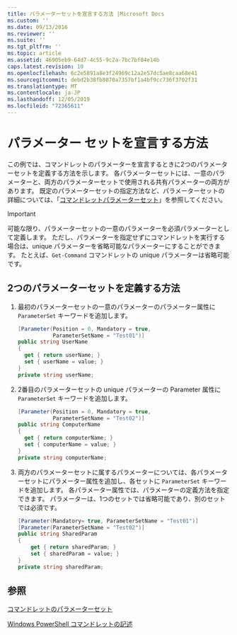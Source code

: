 ```yaml
---
title: パラメーターセットを宣言する方法 |Microsoft Docs
ms.custom: ''
ms.date: 09/13/2016
ms.reviewer: ''
ms.suite: ''
ms.tgt_pltfrm: ''
ms.topic: article
ms.assetid: 46905eb9-64d7-4c55-9c2a-7bc7bf04e14b
caps.latest.revision: 10
ms.openlocfilehash: 6c2e5891a8e3f24969c12a2e57dc5ae8caa68e41
ms.sourcegitcommit: debd2b38fb8070a7357bf1a4bf9cc736f3702f31
ms.translationtype: MT
ms.contentlocale: ja-JP
ms.lasthandoff: 12/05/2019
ms.locfileid: "72365611"
---
```

# <a name="how-to-declare-parameter-sets"></a>パラメーター セットを宣言する方法

この例では、コマンドレットのパラメーターを宣言するときに2つのパラメーターセットを定義する方法を示します。 各パラメーターセットには、一意のパラメーターと、両方のパラメーターセットで使用される共有パラメーターの両方があります。 既定のパラメーターセットの指定方法など、パラメーターセットの詳細については、「[コマンドレットパラメーターセット](./cmdlet-parameter-sets.md)」を参照してください。

> [!IMPORTANT]
> 可能な限り、パラメーターセットの一意のパラメーターを必須パラメーターとして定義します。 ただし、パラメーターを指定せずにコマンドレットを実行する場合は、unique パラメーターを省略可能なパラメーターにすることができます。 たとえば、`Get-Command` コマンドレットの unique パラメーターは省略可能です。

## <a name="how-to-define-two-parameter-sets"></a>2つのパラメーターセットを定義する方法

1. 最初のパラメーターセットの一意のパラメーターのパラメーター属性に `ParameterSet` キーワードを追加します。

   ```csharp
   [Parameter(Position = 0, Mandatory = true,
              ParameterSetName = "Test01")]
   public string UserName
   {
     get { return userName; }
     set { userName = value; }
   }
   private string userName;
   ```

2. 2番目のパラメーターセットの unique パラメーターの Parameter 属性に `ParameterSet` キーワードを追加します。

   ```csharp
   [Parameter(Position = 0, Mandatory = true,
              ParameterSetName = "Test02")]
   public string ComputerName
   {
     get { return computerName; }
     set { computerName = value; }
   }
   private string computerName;
   ```

3. 両方のパラメーターセットに属するパラメーターについては、各パラメーターセットにパラメーター属性を追加し、各セットに `ParameterSet` キーワードを追加します。 各パラメーター属性では、パラメーターの定義方法を指定できます。 パラメーターは、1つのセットでは省略可能であり、別のセットでは必須です。

   ```csharp
   [Parameter(Mandatory= true, ParameterSetName = "Test01")]
   [Parameter(ParameterSetName = "Test02")]
   public string SharedParam
   {
       get { return sharedParam; }
       set { sharedParam = value; }
   }
   private string sharedParam;
   ```

## <a name="see-also"></a>参照

[コマンドレットのパラメーターセット](./cmdlet-parameter-sets.md)

[Windows PowerShell コマンドレットの記述](./writing-a-windows-powershell-cmdlet.md)
